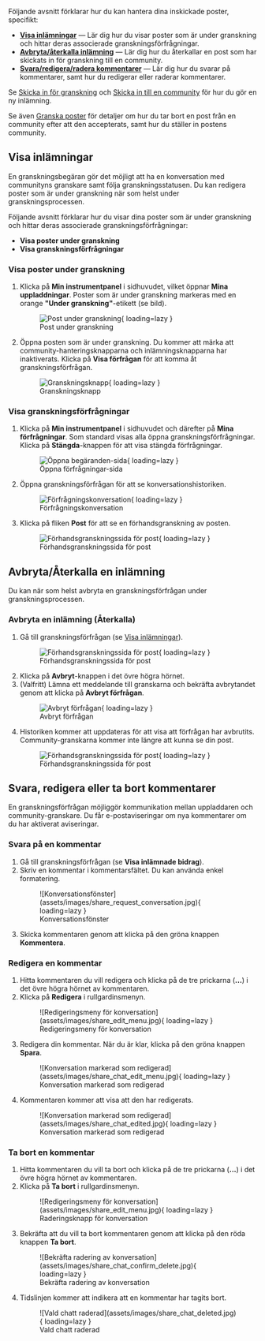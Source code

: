 Följande avsnitt förklarar hur du kan hantera dina inskickade poster, specifikt:

- [**Visa inlämningar**](#visa-inlamningar) — Lär dig hur du visar poster som är under granskning och hittar deras associerade granskningsförfrågningar.
- [**Avbryta/återkalla inlämning**](#avbrytaaterkalla-en-inlamning) — Lär dig hur du återkallar en post som har skickats in för granskning till en community.
- [**Svara/redigera/radera kommentarer**](#svara-redigera-eller-ta-bort-kommentarer) — Lär dig hur du svarar på kommentarer, samt hur du redigerar eller raderar kommentarer.

Se [Skicka in för granskning](./submit_for_review.md) och [Skicka in till en community](./submit_to_community.md) för hur du gör en ny inlämning.

Se även [Granska poster](../communities/curate_records.md) för detaljer om hur du tar bort en post från en community efter att den accepterats, samt hur du ställer in postens community.

## Visa inlämningar

En granskningsbegäran gör det möjligt att ha en konversation med communityns granskare samt följa granskningsstatusen. Du kan redigera poster som är under granskning när som helst under granskningsprocessen.

Följande avsnitt förklarar hur du visar dina poster som är under granskning och hittar deras associerade granskningsförfrågningar:

- **Visa poster under granskning**
- **Visa granskningsförfrågningar**

### Visa poster under granskning

1. Klicka på **Min instrumentpanel** i sidhuvudet, vilket öppnar **Mina uppladdningar**. Poster som är under granskning markeras med en orange **"Under granskning"**-etikett (se bild).
        <figure markdown="span">
        ![Post under granskning](assets/images/share_inreview_records.jpg){ loading=lazy }
        <figcaption>Post under granskning</figcaption>
        </figure>

2. Öppna posten som är under granskning. Du kommer att märka att community-hanteringsknapparna och inlämningsknapparna har inaktiverats. Klicka på **Visa förfrågan** för att komma åt granskningsförfrågan.
        <figure markdown="span">
        ![Granskningsknapp](assets/images/share_review_button.jpg){ loading=lazy }
        <figcaption>Granskningsknapp</figcaption>
        </figure>

### Visa granskningsförfrågningar

1. Klicka på **Min instrumentpanel** i sidhuvudet och därefter på **Mina förfrågningar**. Som standard visas alla öppna granskningsförfrågningar. Klicka på **Stängda**-knappen för att visa stängda förfrågningar.
        <figure markdown="span">
        ![Öppna begäranden-sida](assets/images/share_open_requests_page.jpg){ loading=lazy }
        <figcaption>Öppna förfrågningar-sida</figcaption>
        </figure>
2. Öppna granskningsförfrågan för att se konversationshistoriken.
        <figure markdown="span">
        ![Förfrågningskonversation](assets/images/share_request_conversation.jpg){ loading=lazy }
        <figcaption>Förfrågningskonversation</figcaption>
        </figure>
3. Klicka på fliken **Post** för att se en förhandsgranskning av posten.
        <figure markdown="span">
        ![Förhandsgranskningssida för post](assets/images/share_preview_page.jpg){ loading=lazy }
        <figcaption>Förhandsgranskningssida för post</figcaption>
        </figure>

## Avbryta/Återkalla en inlämning

Du kan när som helst avbryta en granskningsförfrågan under granskningsprocessen.

### Avbryta en inlämning (Återkalla)

1. Gå till granskningsförfrågan (se [Visa inlämningar](#visa-inlamningar)).
        <figure markdown="span">
        ![Förhandsgranskningssida för post](assets/images/share_preview_page.jpg){ loading=lazy }
        <figcaption>Förhandsgranskningssida för post</figcaption>
        </figure>
2. Klicka på **Avbryt**-knappen i det övre högra hörnet.
3. (Valfritt) Lämna ett meddelande till granskarna och bekräfta avbrytandet genom att klicka på **Avbryt förfrågan**.
        <figure markdown="span">
        ![Avbryt förfrågan](assets/images/share_cancel_request_menu.jpg){ loading=lazy }
        <figcaption>Avbryt förfrågan</figcaption>
        </figure>
4. Historiken kommer att uppdateras för att visa att förfrågan har avbrutits. Community-granskarna kommer inte längre att kunna se din post.
        <figure markdown="span">
        ![Förhandsgranskningssida för post](assets/images/share_chat_canelled_request.jpg){ loading=lazy }
        <figcaption>Förhandsgranskningssida för post</figcaption>
        </figure>

## Svara, redigera eller ta bort kommentarer

En granskningsförfrågan möjliggör kommunikation mellan uppladdaren och community-granskare. Du får e-postaviseringar om nya kommentarer om du har aktiverat aviseringar.

### Svara på en kommentar

1. Gå till granskningsförfrågan (se **Visa inlämnade bidrag**).
2. Skriv en kommentar i kommentarsfältet. Du kan använda enkel formatering.
      <figure markdown="span">
      ![Konversationsfönster](assets/images/share_request_conversation.jpg){ loading=lazy }
      <figcaption>Konversationsfönster</figcaption>
      </figure>
3. Skicka kommentaren genom att klicka på den gröna knappen **Kommentera**.

### Redigera en kommentar

1. Hitta kommentaren du vill redigera och klicka på de tre prickarna (**...**) i det övre högra hörnet av kommentaren.
2. Klicka på **Redigera** i rullgardinsmenyn.
      <figure markdown="span">
      ![Redigeringsmeny för konversation](assets/images/share_edit_menu.jpg){ loading=lazy }
      <figcaption>Redigeringsmeny för konversation</figcaption>
      </figure>
3. Redigera din kommentar. När du är klar, klicka på den gröna knappen **Spara**.
      <figure markdown="span">
      ![Konversation markerad som redigerad](assets/images/share_chat_edit_menu.jpg){ loading=lazy }
      <figcaption>Konversation markerad som redigerad</figcaption>
      </figure>
4. Kommentaren kommer att visa att den har redigerats.
      <figure markdown="span">
      ![Konversation markerad som redigerad](assets/images/share_chat_edited.jpg){ loading=lazy }
      <figcaption>Konversation markerad som redigerad</figcaption>
      </figure>

### Ta bort en kommentar

1. Hitta kommentaren du vill ta bort och klicka på de tre prickarna (**...**) i det övre högra hörnet av kommentaren.
2. Klicka på **Ta bort** i rullgardinsmenyn.
      <figure markdown="span">
      ![Redigeringsmeny för konversation](assets/images/share_edit_menu.jpg){ loading=lazy }
      <figcaption>Raderingsknapp för konversation</figcaption>
      </figure>
3. Bekräfta att du vill ta bort kommentaren genom att klicka på den röda knappen **Ta bort**.
      <figure markdown="span">
      ![Bekräfta radering av konversation](assets/images/share_chat_confirm_delete.jpg){ loading=lazy }
      <figcaption>Bekräfta radering av konversation</figcaption>
      </figure>
4. Tidslinjen kommer att indikera att en kommentar har tagits bort.
      <figure markdown="span">
      ![Vald chatt raderad](assets/images/share_chat_deleted.jpg){ loading=lazy }
      <figcaption>Vald chatt raderad</figcaption>
      </figure>
